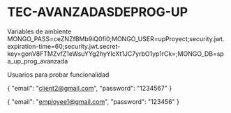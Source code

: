# TEC-AVANZADASDEPROG-UP
Variables de ambiente
MONGO_PASS=ceZNZfBMb9iQ0fi0;MONGO_USER=upProyect;security.jwt.expiration-time=60;security.jwt.secret-key=gonV8FTMZvfZ1eWsuYYg2hyYlcXt1JC7yrbO1yp1rCk=;MONGO_DB=spa_up_prog_avanzada

Usuarios para probar funcionalidad

{
  "email": "client2@gmail.com",
  "password": "1234567"
}


{
  "email": "employee1@gmail.com",
  "password": "123456"
}
